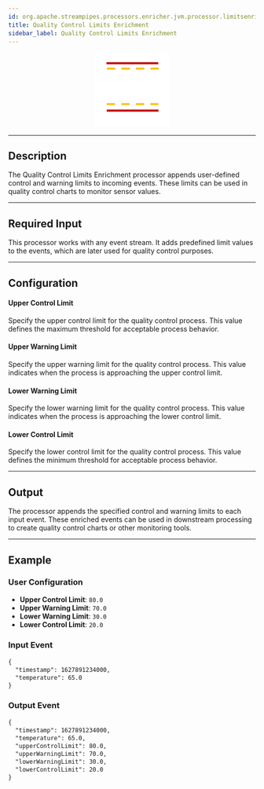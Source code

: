 ```yaml
---
id: org.apache.streampipes.processors.enricher.jvm.processor.limitsenrichment
title: Quality Control Limits Enrichment
sidebar_label: Quality Control Limits Enrichment
---
```


<!--
  ~ Licensed to the Apache Software Foundation (ASF) under one or more
  ~ contributor license agreements.  See the NOTICE file distributed with
  ~ this work for additional information regarding copyright ownership.
  ~ The ASF licenses this file to You under the Apache License, Version 2.0
  ~ (the "License"); you may not use this file except in compliance with
  ~ the License.  You may obtain a copy of the License at
  ~
  ~    http://www.apache.org/licenses/LICENSE-2.0
  ~
  ~ Unless required by applicable law or agreed to in writing, software
  ~ distributed under the License is distributed on an "AS IS" BASIS,
  ~ WITHOUT WARRANTIES OR CONDITIONS OF ANY KIND, either express or implied.
  ~ See the License for the specific language governing permissions and
  ~ limitations under the License.
  ~
  -->



<p align="center"> 
    <img src="/img/pipeline-elements/org.apache.streampipes.processors.enricher.jvm.processor.limitsenrichment/icon.png" width="150px;" class="pe-image-documentation"/>
</p>

***

## Description

The Quality Control Limits Enrichment processor appends user-defined control and warning limits to incoming events.
These limits can be used in quality control charts to monitor sensor values.

***

## Required Input

This processor works with any event stream. It adds predefined limit values to the events, which are later used for
quality control purposes.

***

## Configuration

#### Upper Control Limit

Specify the upper control limit for the quality control process. This value defines the maximum threshold for acceptable
process behavior.

#### Upper Warning Limit

Specify the upper warning limit for the quality control process. This value indicates when the process is approaching
the upper control limit.

#### Lower Warning Limit

Specify the lower warning limit for the quality control process. This value indicates when the process is approaching
the lower control limit.

#### Lower Control Limit

Specify the lower control limit for the quality control process. This value defines the minimum threshold for acceptable
process behavior.

***

## Output

The processor appends the specified control and warning limits to each input event. These enriched events can be used in
downstream processing to create quality control charts or other monitoring tools.

***

## Example

### User Configuration
- **Upper Control Limit**: `80.0`
- **Upper Warning Limit**: `70.0`
- **Lower Warning Limit**: `30.0`
- **Lower Control Limit**: `20.0`

### Input Event
```
{
  "timestamp": 1627891234000,
  "temperature": 65.0
}
```

### Output Event
```
{
  "timestamp": 1627891234000,
  "temperature": 65.0,
  "upperControlLimit": 80.0,
  "upperWarningLimit": 70.0,
  "lowerWarningLimit": 30.0,
  "lowerControlLimit": 20.0
}
```